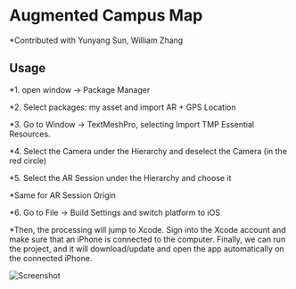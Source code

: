 # Augmented Campus Map
*Contributed with Yunyang Sun, William Zhang


## Usage


*1.  open window -> Package Manager 

 

*2. Select packages: my asset and import AR + GPS Location 

 

*3. Go to Window -> TextMeshPro, selecting Import TMP Essential Resources. 

 

*4. Select the Camera under the Hierarchy and deselect the Camera (in the red circle) 

 

*5. Select the AR Session under the Hierarchy and choose it 

*Same for AR Session Origin 

 

*6. Go to File -> Build Settings and switch platform to iOS 

 

*Then, the processing will jump to Xcode. Sign into the Xcode account and make sure that an iPhone is connected to the computer. Finally, we can run the project, and it will download/update and open the app automatically on the connected iPhone. 

![Screenshot](./image.jpeg)
